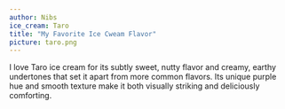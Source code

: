 ```yaml
---
author: Nibs
ice_cream: Taro
title: "My Favorite Ice Cweam Flavor"
picture: taro.png
---
```


I love Taro ice cream for its subtly sweet, nutty flavor and creamy, earthy undertones that set it apart from more common flavors. Its unique purple hue and smooth texture make it both visually striking and deliciously comforting.